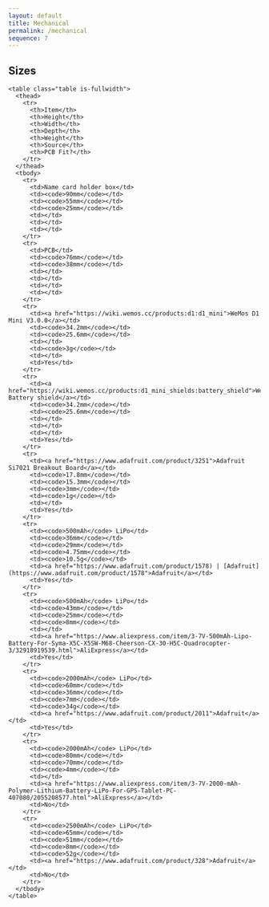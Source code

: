 ```yaml
---
layout: default
title: Mechanical
permalink: /mechanical
sequence: 7
---
```


<section class="section is-small">
  <div class="container">
    <h2 class="title is-1">Sizes</h2>

    <table class="table is-fullwidth">
      <thead>
        <tr>
          <th>Item</th>
          <th>Height</th>
          <th>Width</th>
          <th>Depth</th>
          <th>Weight</th>
          <th>Source</th>
          <th>PCB Fit?</th>
        </tr>
      </thead>
      <tbody>
        <tr>
          <td>Name card holder box</td>
          <td><code>90mm</code></td>
          <td><code>55mm</code></td>
          <td><code>25mm</code></td>
          <td></td>
          <td></td>
          <td></td>
        </tr>
        <tr>
          <td>PCB</td>
          <td><code>76mm</code></td>
          <td><code>38mm</code></td>
          <td></td>
          <td></td>
          <td></td>
          <td></td>
        </tr>
        <tr>
          <td><a href="https://wiki.wemos.cc/products:d1:d1_mini">WeMos D1 Mini V3.0.0</a></td>
          <td><code>34.2mm</code></td>
          <td><code>25.6mm</code></td>
          <td></td>
          <td><code>3g</code></td>
          <td></td>
          <td>Yes</td>
        </tr>
        <tr>
          <td><a href="https://wiki.wemos.cc/products:d1_mini_shields:battery_shield">WeMos Battery shield</a></td>
          <td><code>34.2mm</code></td>
          <td><code>25.6mm</code></td>
          <td></td>
          <td></td>
          <td></td>
          <td>Yes</td>
        </tr>
        <tr>
          <td><a href="https://www.adafruit.com/product/3251">Adafruit Si7021 Breakout Board</a></td>
          <td><code>17.8mm</code></td>
          <td><code>15.3mm</code></td>
          <td><code>3mm</code></td>
          <td><code>1g</code></td>
          <td></td>
          <td>Yes</td>
        </tr>
        <tr>
          <td><code>500mAh</code> LiPo</td>
          <td><code>36mm</code></td>
          <td><code>29mm</code></td>
          <td><code>4.75mm</code></td>
          <td><code>10.5g</code></td>
          <td><a href="https://www.adafruit.com/product/1578) | [Adafruit](https://www.adafruit.com/product/1578">Adafruit</a></td>
          <td>Yes</td>
        </tr>
        <tr>
          <td><code>500mAh</code> LiPo</td>
          <td><code>43mm</code></td>
          <td><code>25mm</code></td>
          <td><code>8mm</code></td>
          <td></td>
          <td><a href="https://www.aliexpress.com/item/3-7V-500mAh-Lipo-Battery-For-Syma-X5C-X5SW-M68-Cheerson-CX-30-H5C-Quadrocopter-3/32918919539.html">AliExpress</a></td>
          <td>Yes</td>
        </tr>
        <tr>
          <td><code>2000mAh</code> LiPo</td>
          <td><code>60mm</code></td>
          <td><code>36mm</code></td>
          <td><code>7mm</code></td>
          <td><code>34g</code></td>
          <td><a href="https://www.adafruit.com/product/2011">Adafruit</a></td>
          <td>Yes</td>
        </tr>
        <tr>
          <td><code>2000mAh</code> LiPo</td>
          <td><code>80mm</code></td>
          <td><code>70mm</code></td>
          <td><code>4mm</code></td>
          <td></td>
          <td><a href="https://www.aliexpress.com/item/3-7V-2000-mAh-Polymer-Lithium-Battery-LiPo-For-GPS-Tablet-PC-407080/2055208577.html">AliExpress</a></td>
          <td>No</td>
        </tr>
        <tr>
          <td><code>2500mAh</code> LiPo</td>
          <td><code>65mm</code></td>
          <td><code>51mm</code></td>
          <td><code>8mm</code></td>
          <td><code>52g</code></td>
          <td><a href="https://www.adafruit.com/product/328">Adafruit</a></td>
          <td>No</td>
        </tr>
      </tbody>
    </table>
  </div>
</section>

